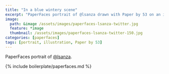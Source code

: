```yaml
---
title: "In a blue wintery scene"
excerpt: "PaperFaces portrait of @lsanza drawn with Paper by 53 on an iPad."
image: 
  path: &image /assets/images/paperfaces-lsanza-twitter.jpg 
  feature: *image
  thumbnail: /assets/images/paperfaces-lsanza-twitter-150.jpg
categories: [paperfaces]
tags: [portrait, illustration, Paper by 53]
---
```


PaperFaces portrait of [@lsanza](https://twitter.com/lsanza).

{% include boilerplate/paperfaces.md %}
